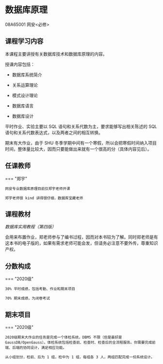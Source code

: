 # 数据库原理
<div class="badges">
<span class="badge course-id-badge"> 08A65001 </span>
<span class="badge compulsory-badge"> 网安<必修></span>
</div>

## 课程学习内容

本课程主要讲授有关数据库技术和数据库原理的内容。

授课内容包括：

- 数据库系统简介

- 关系运算理论

- 模式设计理论

- 数据库语言

- 数据库设计

平时作业、实验主要以 SQL 语句和关系代数为主，要求能够写出相关陈述的 SQL 语句和关系代数表达式，以及两者之间的相互转换。

期末有大作业，由于 SHU 冬季学期中间有一个寒假，所以会把寒假时间纳入项目时间，整体量比较大，因而只要能做出来就有一个很高的分（具体内容见后）。

## 任课教师

=== "郑宇"

    网安专业数据库原理目前仅郑宇老师开课

    郑宇老师很 kind 讲得很仔细，数据库宝藏老师

## 课程教材

*数据库实用教程（第四版）*

会用来布置作业，郑老师参与了编书过程，因而对本书较为了解。同时郑老师是有这本书的电子版的，如果有需求老师可能会发，但请务必注意不要外传，尊重知识产权。

## 分数构成

=== "2020级"

    30% 平时成绩，包括考勤、作业和期末项目

    70% 期末成绩，为闭卷考试


## 期末项目

=== "2020级"

    2020级期末大作业的任务是完成一个体检系统，DBMS 不限（但是最好是 GaussDB/OpenGauss）。体检系统包括检查前、检查时、检查后的全流程服务。你需要完成前端、后端的协同设计，满足相应功能。

    从小组划分，检前、后为 1 组，检中为 1 组，每组各 3 人，两组匹配完成一份系统设计。